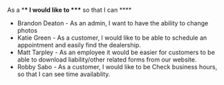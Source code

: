 As a \***\* I would like to \*\*\*** so that I can \*\*\*\*

- Brandon Deaton - As an admin, I want to have the ability to change photos
- Katie Green - As a customer, I would like to be able to schedule an appointment and easily find the dealership.
- Matt Tarpley - As an employee it would be easier for customers to be able to download liability/other related forms from our website.
- Robby Sabo - As a customer, I would like to be Check business hours, so that I can see time availablity.
